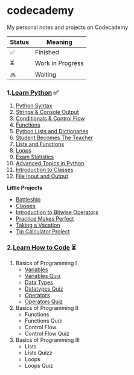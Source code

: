 # codecademy
My personal notes and projects on Codecademy

| Status | Meaning |
|--|--|
| ✅ | Finished |
| ⏳| Work in Progress |
|🔜 | Waiting |


### 1.[Learn Python](https://github.com/hevalhazalkurt/Learn_Code_Study_Notes/tree/master/CodeCademy/Python) ✅
1. [Python Syntax](https://github.com/hevalhazalkurt/Learn_Code_Study_Notes/blob/master/CodeCademy/Python/Notes/1_Python_Syntax.md)
2. [Strings & Console Output](https://github.com/hevalhazalkurt/Learn_Code_Study_Notes/blob/master/CodeCademy/Python/Notes/2_Strings_and_Console_Output.md)
3. [Conditionals & Control Flow](https://github.com/hevalhazalkurt/Learn_Code_Study_Notes/blob/master/CodeCademy/Python/Notes/3_Conditionals_and_Control_Flow.md)
4. [Functions](https://github.com/hevalhazalkurt/Learn_Code_Study_Notes/blob/master/CodeCademy/Python/Notes/4_Functions.md)
5. [Python Lists and Dictionaries](https://github.com/hevalhazalkurt/Learn_Code_Study_Notes/blob/master/CodeCademy/Python/Notes/5_Python_Lists_and_Dictionaries.md)
6. [Student Becomes The Teacher](https://github.com/hevalhazalkurt/Learn_Code_Study_Notes/blob/master/CodeCademy/Python/Notes/6_Student_Becomes_The_Teacher.md)
7. [Lists and Functions](https://github.com/hevalhazalkurt/Learn_Code_Study_Notes/blob/master/CodeCademy/Python/Notes/7_Lists_and_Functions.md)
8. [Loops](https://github.com/hevalhazalkurt/Learn_Code_Study_Notes/blob/master/CodeCademy/Python/Notes/8_Loops.md)
9. [Exam Statistics](https://github.com/hevalhazalkurt/Learn_Code_Study_Notes/blob/master/CodeCademy/Python/Notes/9_Exam_Statistics.md)
10. [Advanced Topics in Python](https://github.com/hevalhazalkurt/Learn_Code_Study_Notes/blob/master/CodeCademy/Python/Notes/10_Advanced_Topics_in_Python.md)
11. [Introduction to Classes](https://github.com/hevalhazalkurt/Learn_Code_Study_Notes/blob/master/CodeCademy/Python/Notes/11_Introduction_to_Classes.md)
12. [File Input and Output](https://github.com/hevalhazalkurt/Learn_Code_Study_Notes/blob/master/CodeCademy/Python/Notes/12_File_Input_Output.md)

**Little Projects**
* [Battleship](https://github.com/hevalhazalkurt/Learn_Code_Study_Notes/blob/master/CodeCademy/Python/Notes/Battleship.md)
* [Classes](https://github.com/hevalhazalkurt/Learn_Code_Study_Notes/blob/master/CodeCademy/Python/Notes/Classes.md)
* [Introduction to Bitwise Operators](https://github.com/hevalhazalkurt/Learn_Code_Study_Notes/blob/master/CodeCademy/Python/Notes/Introduction_to_Bitwise_Operators.md)
* [Practice Makes Perfect](https://github.com/hevalhazalkurt/Learn_Code_Study_Notes/blob/master/CodeCademy/Python/Notes/Practice_Makes_Perfect.md)
* [Taking a Vacation](https://github.com/hevalhazalkurt/Learn_Code_Study_Notes/blob/master/CodeCademy/Python/Notes/Taking_a_Vacation.md)
* [Tip Calculator Project](https://github.com/hevalhazalkurt/Learn_Code_Study_Notes/blob/master/CodeCademy/Python/Notes/Tip_Calculator_Project.md)  


### 2.[Learn How to Code](https://github.com/hevalhazalkurt/Learn_Code_Study_Notes/tree/master/CodeCademy/Learn_How_to_Code) ⏳
1. Basics of Programming I
	* [Variables](https://github.com/hevalhazalkurt/Learn_Code_Study_Notes/blob/master/CodeCademy/Learn_How_to_Code/Notes/Basics_of_Programming_I-Variables.md)
	* [Variables Quiz](https://github.com/hevalhazalkurt/Learn_Code_Study_Notes/blob/master/CodeCademy/Learn_How_to_Code/Notes/Basics_of_Programming_I-Variables_Quiz.md)
	* [Data Types](https://github.com/hevalhazalkurt/Learn_Code_Study_Notes/blob/master/CodeCademy/Learn_How_to_Code/Notes/Basics_of_Programming_I-Data_Types.md)
	* [Datatypes Quiz](https://github.com/hevalhazalkurt/Learn_Code_Study_Notes/blob/master/CodeCademy/Learn_How_to_Code/Notes/Basics_of_Programming_I-Datatypes_Quiz.md)
	* [Operators](https://github.com/hevalhazalkurt/Learn_Code_Study_Notes/blob/master/CodeCademy/Learn_How_to_Code/Notes/Basics_of_Programming_I-Operators.md)
	* [Operators Quiz](https://github.com/hevalhazalkurt/Learn_Code_Study_Notes/blob/master/CodeCademy/Learn_How_to_Code/Notes/Basics_of_Programming_I-Operators_Quiz.md)
2. Basics of Programming II
	* Functions
	* Functions Quiz
	* Control Flow
	* Control Flow Quiz
3. Basics of Programming III
	* Lists
	* Lists Quizz
	* Loops
	* Loops Quiz
